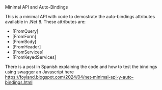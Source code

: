 Minimal API and Auto-Bindings

This is a minimal API with code to demostrate the auto-bindings attributes available in .Net 8.
These attributes are:
- [FromQuery]
- [FromForm]
- [FromBody]
- [FromHeader]
- [FromServices]
- [FromKeyedServices]

There is a post in Spanish explaining the code and how to test the bindings using swagger an Javascript here https://foyland.blogspot.com/2024/04/net-minimal-api-y-auto-bindings.html
